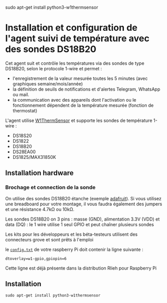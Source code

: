  sudo apt-get install python3-w1thermsensor
# Installation et configuration de l'agent suivi de température avec des sondes DS18B20

Cet agent suit et contrôle les températures via des sondes de type DS18B20, selon le protocole 1-wire et permet :
- l'enregistrement de la valeur mesurée toutes les 5 minutes (avec graphiques semaine/mois/année)
- la définition de seuils de notifications et d'alertes Telegram, WhatsApp ou mail.
- la communication avec des appareils dont l'activation ou le fonctionnement dépendent de la température mesurée (fonction de thermostat)

L'agent utilise [W1ThermSensor](https://github.com/timofurrer/w1thermsensor) et supporte les sondes de température 1-wire :
  - DS18S20
  - DS1822
  - DS18B20
  - DS28EA00
  - DS1825/MAX31850K



## Installation hardware

### Brochage et connection de la sonde

On utilise des sondes DS18B20 étanche (exemple [adafruit](https://www.adafruit.com/?q=waterproof%20DS18B20%20)). Si vous utilisez une breadboard pour votre montage, il vous faudra également des jumpers et une résistance 4.7kΩ ou 10kΩ.
 
Les sondes DS18B20 on 3 pins : masse (GND), alimentation 3.3V (VDD) et data (DQ) : le 1 wire utilise 1 seul GPIO et peut chaîner plusieurs sondes

Les kits pour les développeurs et les béta-testeurs utilisent des connecteurs grove et sont prêts à l'emploi  

le [`config.txt`](rlieh-hypriot-config.txt) de votre raspberry Pi doit contenir la ligne suivante : 
```
dtoverlay=w1-gpio,gpiopin=6
```

Cette ligne est déjà présente dans la distribution Rlieh pour Raspberry Pi


## Installation
```
sudo apt-get install python3-w1thermsensor
```


